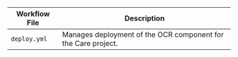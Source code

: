 
| **Workflow File** | **Description** |
|-------------------|-----------------|
| `deploy.yml`      |  Manages deployment of the OCR component for the Care project. |
